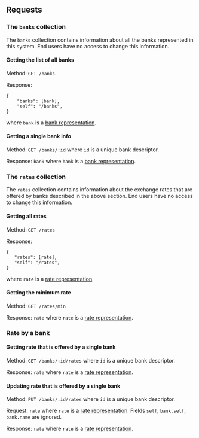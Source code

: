 ## Requests

### The `banks` collection

The `banks` collection contains information about all the banks represented in this system. End users have no access to change this information.

#### Getting the list of all banks

Method: `GET /banks`.

Response:

```{json}
{
    "banks": [bank],
    "self": "/banks",
}
```

where `bank` is a [bank representation][bank-representation].

#### Getting a single bank info

Method: `GET /banks/:id` where `id` is a unique bank descriptor.

Response: `bank` where `bank` is a [bank representation][bank-representation].

### The `rates` collection

The `rates` collection contains information about the exchange rates that are offered by banks described in the above section. End users have no access to change this information.

#### Getting all rates

Method: `GET /rates`

Response:

```{json}
{
   "rates": [rate],
   "self": "/rates",
}
```

where `rate` is a [rate representation][rate-representation].

#### Getting the minimum rate

Method: `GET /rates/min`

Response: `rate` where `rate` is a [rate representation][rate-representation].

### Rate by a bank

#### Getting rate that is offered by a single bank

Method: `GET /banks/:id/rates` where `id` is a unique bank descriptor.

Response: `rate` where `rate` is a [rate representation][rate-representation].

#### Updating rate that is offered by a single bank

Method: `PUT /banks/:id/rates` where `id` is a unique bank descriptor.

Request: `rate` where `rate` is a [rate representation][rate-representation]. Fields `self`, `bank.self`, `bank.name` are ignored.

Response: `rate` where `rate` is a [rate representation][rate-representation].

[bank-representation]: representations.md#bank
[rate-representation]: representations.md#exchange-rate
